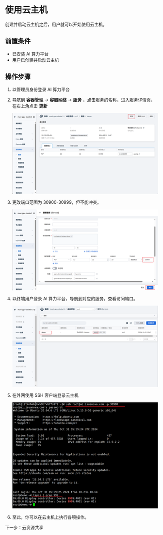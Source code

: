 # 使用云主机

创建并启动云主机之后，用户就可以开始使用云主机。

## 前置条件

- 已安装 AI 算力平台
- [用户已创建并启动云主机](./createhost.md)

## 操作步骤

1. 以管理员身份登录 AI 算力平台
1. 导航到 **容器管理** -> **容器网络** -> **服务** ，点击服务的名称，进入服务详情页，在右上角点击 **更新**

    ![service](../images/usehost01.png)

1. 更改端口范围为 30900-30999，但不能冲突。

    ![port](../images/usehost02.png)

1. 以终端用户登录 AI 算力平台，导航到对应的服务，查看访问端口。

    ![port](../images/usehost03.png)

1. 在外网使用 SSH 客户端登录云主机

    ![ssh](../images/usehost04.png)

1. 至此，你可以在云主机上执行各项操作。

下一步：云资源共享
